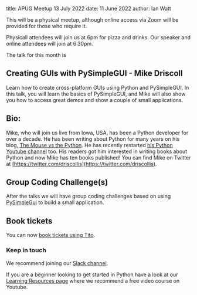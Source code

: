 title: APUG Meetup 13 July 2022
date: 11 June 2022
author: Ian Watt

This will be a physical meetup, although online access via Zoom will be provided for those who require it.

Physicall attendees will join us at 6pm for pizza and drinks. Our speaker and online attendees will join at 6.30pm. 

The talk for this month is

## Creating GUIs with PySimpleGUI - Mike Driscoll

Learn how to create cross-platform GUIs using Python and PySimpleGUI. In this talk, you will learn the basics of PySimpleGUI, and Mike will also show you how to access great demos and show a couple of small applications.

## Bio:

Mike, who will join us live from Iowa, USA, has been a Python developer for over a decade. He has been writing about Python for many years on his blog, [The Mouse vs the Python](https://www.blog.pythonlibrary.org/). He has recently restarted [his Python Youtube channel](https://www.youtube.com/user/mousevspython/videos) too. His readers got him interested in writing books about Python and now Mike has ten books published! You can find Mike on Twitter at [https://twitter.com/driscollis](https://twitter.com/driscollis).


## Group Coding Challenge(s)
After the talks we will have group coding challenges based on using [PySimpleGui](https://pysimplegui.readthedocs.io/en/latest/) to build a small application. 


## Book tickets

You can now [book tickets using Tito](https://ti.to/code-the-city/apug-jul-2022).

### Keep in touch

We recommend joining our [Slack channel](https://join.slack.com/t/python-aberdeen/shared_invite/zt-gfjps8xe-M9YkWloAUL73blPovaHvFA). 

If you are a beginner looking to get started in Python have a look at our [Learning Resources page](https://pythonaberdeen.github.io/pages/learning-resources.html) where we recommend a free video course on Youtube. 
